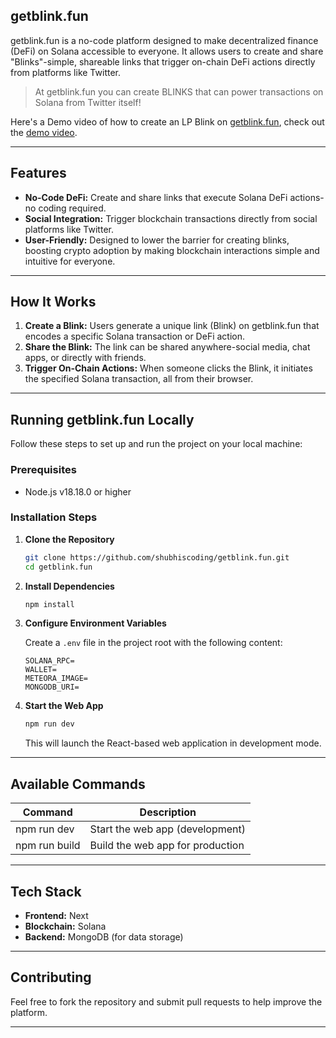 ## getblink.fun

getblink.fun is a no-code platform designed to make decentralized finance (DeFi) on Solana accessible to everyone. It allows users to create and share "Blinks"-simple, shareable links that trigger on-chain DeFi actions directly from platforms like Twitter.
> At getblink.fun you can create BLINKS that can power transactions on Solana from Twitter itself!

Here's a Demo video of how to create an LP Blink on [getblink.fun](https://getblink.fun), check out the [demo video](https://app.supademo.com/demo/cmanvljkp0eyeho3rh0tv7ixw?step=1).

---

## Features

- **No-Code DeFi:** Create and share links that execute Solana DeFi actions-no coding required.
- **Social Integration:** Trigger blockchain transactions directly from social platforms like Twitter.
- **User-Friendly:** Designed to lower the barrier for creating blinks, boosting crypto adoption by making blockchain interactions simple and intuitive for everyone.

---

## How It Works

1. **Create a Blink:** Users generate a unique link (Blink) on getblink.fun that encodes a specific Solana transaction or DeFi action.
2. **Share the Blink:** The link can be shared anywhere-social media, chat apps, or directly with friends.
3. **Trigger On-Chain Actions:** When someone clicks the Blink, it initiates the specified Solana transaction, all from their browser.

---

## Running getblink.fun Locally

Follow these steps to set up and run the project on your local machine:

### **Prerequisites**

- Node.js v18.18.0 or higher

### **Installation Steps**

1. **Clone the Repository**

   ```bash
   git clone https://github.com/shubhiscoding/getblink.fun.git
   cd getblink.fun
   ```

2. **Install Dependencies**

   ```bash
   npm install
   ```

3. **Configure Environment Variables**

   Create a `.env` file in the project root with the following content:

   ```
   SOLANA_RPC=
   WALLET=
   METEORA_IMAGE=
   MONGODB_URI=
   ```

4. **Start the Web App**

   ```bash
   npm run dev
   ```

   This will launch the React-based web application in development mode.

---

## Available Commands

| Command         | Description                     |
|-----------------|---------------------------------|
| npm run dev     | Start the web app (development) |
| npm run build   | Build the web app for production|

---

## Tech Stack

- **Frontend:** Next
- **Blockchain:** Solana
- **Backend:** MongoDB (for data storage)

---

## Contributing

Feel free to fork the repository and submit pull requests to help improve the platform.

---
